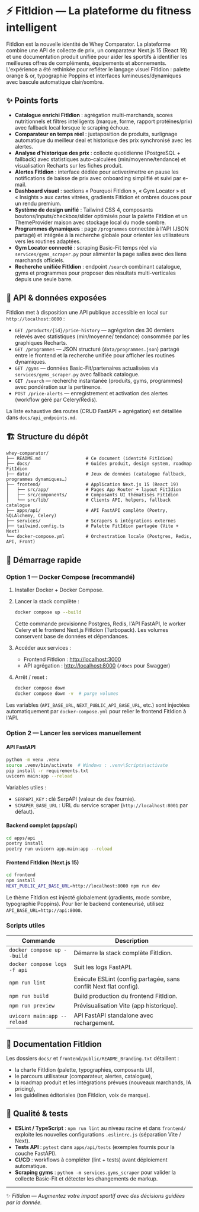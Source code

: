 # ⚡️ FitIdion — La plateforme du fitness intelligent

FitIdion est la nouvelle identité de Whey Comparator. La plateforme combine une API de collecte de prix,
un comparateur Next.js 15 (React 19) et une documentation produit unifiée pour aider les sportifs à
identifier les meilleures offres de compléments, équipements et abonnements. L'expérience a été
rethinkée pour refléter le langage visuel FitIdion : palette orange & or, typographie Poppins et
interfaces lumineuses/dynamiques avec bascule automatique clair/sombre.

## ✨ Points forts

- **Catalogue enrichi FitIdion** : agrégation multi-marchands, scores nutritionnels et filtres intelligents
  (marque, forme, rapport protéines/prix) avec fallback local lorsque le scraping échoue.
- **Comparateur en temps réel** : juxtaposition de produits, surlignage automatique du meilleur deal et
  historique des prix synchronisé avec les alertes.
- **Analyse d'historique des prix** : collecte quotidienne (PostgreSQL + fallback) avec statistiques
  auto-calculées (min/moyenne/tendance) et visualisation Recharts sur les fiches produit.
- **Alertes FitIdion** : interface dédiée pour activer/mettre en pause les notifications de baisse de prix
  avec onboarding simplifié et suivi par e-mail.
- **Dashboard visuel** : sections « Pourquoi FitIdion », « Gym Locator » et « Insights » aux cartes vitrées,
  gradients FitIdion et ombres douces pour un rendu premium.
- **Système de design unifié** : Tailwind CSS 4, composants boutons/inputs/checkbox/slider optimisés pour
  la palette FitIdion et un ThemeProvider maison avec stockage local du mode sombre.
- **Programmes dynamiques** : page `/programmes` connectée à l'API (JSON partagé) et intégrée à la recherche
  globale pour orienter les utilisateurs vers les routines adaptées.
- **Gym Locator connecté** : scraping Basic-Fit temps réel via `services/gyms_scraper.py` pour alimenter la
  page salles avec des liens marchands officiels.
- **Recherche unifiée FitIdion** : endpoint `/search` combinant catalogue, gyms et programmes pour proposer
  des résultats multi-verticales depuis une seule barre.

## 🔌 API & données exposées

FitIdion met à disposition une API publique accessible en local sur `http://localhost:8000` :

- `GET /products/{id}/price-history` — agrégation des 30 derniers relevés avec statistiques (min/moyenne/
  tendance) consommée par les graphiques Recharts.
- `GET /programmes` — JSON structuré (`data/programmes.json`) partagé entre le frontend et la recherche
  unifiée pour afficher les routines dynamiques.
- `GET /gyms` — données Basic-Fit/partenaires actualisées via `services/gyms_scraper.py` avec fallback
  catalogue.
- `GET /search` — recherche instantanée (produits, gyms, programmes) avec pondération sur la pertinence.
- `POST /price-alerts` — enregistrement et activation des alertes (workflow géré par Celery/Redis).

La liste exhaustive des routes (CRUD FastAPI + agrégation) est détaillée dans `docs/api_endpoints.md`.

## 🏗️ Structure du dépôt

```
whey-comparator/
├── README.md                 # Ce document (identité FitIdion)
├── docs/                     # Guides produit, design system, roadmap FitIdion
├── data/                     # Jeux de données (catalogue fallback, programmes dynamiques…)
├── frontend/                 # Application Next.js 15 (React 19)
│   ├── src/app/              # Pages App Router + layout FitIdion
│   ├── src/components/       # Composants UI thématisés FitIdion
│   └── src/lib/              # Clients API, helpers, fallback catalogue
├── apps/api/                 # API FastAPI complète (Poetry, SQLAlchemy, Celery)
├── services/                 # Scrapers & intégrations externes
├── tailwind.config.ts        # Palette FitIdion partagée (Vite + Next)
└── docker-compose.yml        # Orchestration locale (Postgres, Redis, API, Front)
```

## 🚀 Démarrage rapide

### Option 1 — Docker Compose (recommandé)

1. Installer Docker + Docker Compose.
2. Lancer la stack complète :

   ```bash
   docker compose up --build
   ```

   Cette commande provisionne Postgres, Redis, l'API FastAPI, le worker Celery et le frontend Next.js
   FitIdion (Turbopack). Les volumes conservent base de données et dépendances.

3. Accéder aux services :
   - Frontend FitIdion : [http://localhost:3000](http://localhost:3000)
   - API agrégation : [http://localhost:8000](http://localhost:8000) (`/docs` pour Swagger)

4. Arrêt / reset :

   ```bash
   docker compose down
   docker compose down -v  # purge volumes
   ```

Les variables (`API_BASE_URL`, `NEXT_PUBLIC_API_BASE_URL`, etc.) sont injectées automatiquement par
`docker-compose.yml` pour relier le frontend FitIdion à l'API.

### Option 2 — Lancer les services manuellement

#### API FastAPI

```bash
python -m venv .venv
source .venv/bin/activate  # Windows : .venv\Scripts\activate
pip install -r requirements.txt
uvicorn main:app --reload
```

Variables utiles :

- `SERPAPI_KEY` : clé SerpAPI (valeur de dev fournie).
- `SCRAPER_BASE_URL` : URL du service scraper (`http://localhost:8001` par défaut).

#### Backend complet (apps/api)

```bash
cd apps/api
poetry install
poetry run uvicorn app.main:app --reload
```

#### Frontend FitIdion (Next.js 15)

```bash
cd frontend
npm install
NEXT_PUBLIC_API_BASE_URL=http://localhost:8000 npm run dev
```

Le thème FitIdion est injecté globalement (gradients, mode sombre, typographie Poppins). Pour lier le
backend conteneurisé, utilisez `API_BASE_URL=http://api:8000`.

### Scripts utiles

| Commande                         | Description                                                    |
|---------------------------------|----------------------------------------------------------------|
| `docker compose up --build`     | Démarre la stack complète FitIdion.                            |
| `docker compose logs -f api`    | Suit les logs FastAPI.                                         |
| `npm run lint`                  | Exécute ESLint (config partagée, sans conflit Next flat config).|
| `npm run build`                 | Build production du frontend FitIdion.                         |
| `npm run preview`               | Prévisualisation Vite (app historique).                        |
| `uvicorn main:app --reload`     | API FastAPI standalone avec rechargement.                      |

## 📘 Documentation FitIdion

Les dossiers `docs/` et `frontend/public/README_Branding.txt` détaillent :

- la charte FitIdion (palette, typographies, composants UI),
- le parcours utilisateur (comparateur, alertes, catalogue),
- la roadmap produit et les intégrations prévues (nouveaux marchands, IA pricing),
- les guidelines éditoriales (ton FitIdion, voix de marque).

## 🧪 Qualité & tests

- **ESLint / TypeScript** : `npm run lint` au niveau racine et dans `frontend/` exploite les nouvelles
  configurations `.eslintrc.js` (séparation Vite / Next).
- **Tests API** : `pytest` dans `apps/api/tests` (exemples fournis pour la couche FastAPI).
- **CI/CD** : workflows à compléter (lint + tests) avant déploiement automatique.
- **Scraping gyms** : `python -m services.gyms_scraper` pour valider la collecte Basic-Fit et détecter les
  changements de markup.

---

✨ *FitIdion — Augmentez votre impact sportif avec des décisions guidées par la donnée.*
